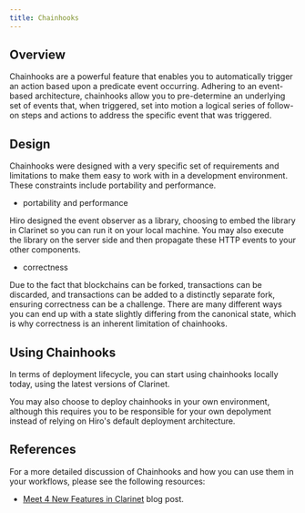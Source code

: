 ```yaml
---
title: Chainhooks
---
```


## Overview

Chainhooks are a powerful feature that enables you to automatically trigger an action based upon a predicate event occurring. Adhering to an event-based architecture, chainhooks allow you to pre-determine an underlying set of events that, when triggered, set into motion a logical series of follow-on steps and actions to address the specific event that was triggered. 

## Design

Chainhooks were designed with a very specific set of requirements and limitations to make them easy to work with in a development environment. These constraints include portability and performance.

- portability and performance

Hiro designed the event observer as a library, choosing to embed the library in Clarinet so you can run it on your local machine. You may also execute the library on the server side and then propagate these HTTP events to your other components.

- correctness

Due to the fact that blockchains can be forked, transactions can be discarded, and transactions can be added to a distinctly separate fork, ensuring correctness can be a challenge. There are many different ways you can end up with a state slightly differing from the canonical state, which is why correctness is an inherent limitation of chainhooks. 

## Using Chainhooks

In terms of deployment lifecycle, you can start using chainhooks locally today, using the latest versions of Clarinet.

You may also choose to deploy chainhooks in your own environment, although this requires you to be responsible for your own depolyment instead of relying on Hiro's default deployment architecture.

## References

For a more detailed discussion of Chainhooks and how you can use them in your workflows, please see the following resources:

- [Meet 4 New Features in Clarinet](https://www.hiro.so/blog/meet-4-new-features-in-clarinet) blog post.
